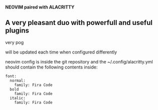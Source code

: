 #### NEOVIM paired with ALACRITTY

## A very pleasant duo with powerfull and useful plugins

very pog

will be updated each time when configured differently

neovim config is inside the git repository and the ~/.config/alacritty.yml should contain the following contents inside:
```
font:
  normal:
    family: Fira Code
  bold
    family: Fira Code
  italic:
    family: Fira Code
```
